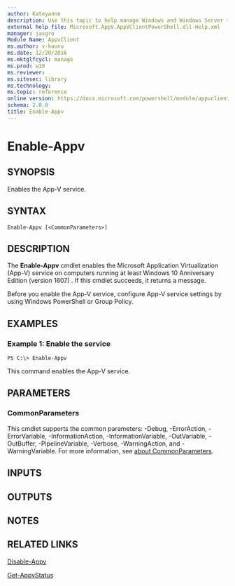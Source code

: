 ```yaml
---
author: Kateyanne
description: Use this topic to help manage Windows and Windows Server technologies with Windows PowerShell.
external help file: Microsoft.AppV.AppVClientPowerShell.dll-Help.xml
manager: jasgro
Module Name: AppvClient
ms.author: v-kaunu
ms.date: 12/20/2016
ms.mktglfcycl: manage
ms.prod: w10
ms.reviewer: 
ms.sitesec: library
ms.technology: 
ms.topic: reference
online version: https://docs.microsoft.com/powershell/module/appvclient/enable-appv?view=windowsserver2016-ps&wt.mc_id=ps-gethelp
schema: 2.0.0
title: Enable-Appv
---
```


# Enable-Appv

## SYNOPSIS
Enables the App-V service.

## SYNTAX

```
Enable-Appv [<CommonParameters>]
```

## DESCRIPTION
The **Enable-Appv** cmdlet enables the Microsoft Application Virtualization (App-V) service on computers running at least Windows 10 Anniversary Edition (version 1607) .
If this cmdlet succeeds, it returns a message.

Before you enable the App-V service, configure App-V service settings by using Windows PowerShell or Group Policy.

## EXAMPLES

### Example 1: Enable the service
```
PS C:\> Enable-Appv
```

This command enables the App-V service.

## PARAMETERS

### CommonParameters
This cmdlet supports the common parameters: -Debug, -ErrorAction, -ErrorVariable, -InformationAction, -InformationVariable, -OutVariable, -OutBuffer, -PipelineVariable, -Verbose, -WarningAction, and -WarningVariable. For more information, see [about CommonParameters](https://go.microsoft.com/fwlink/?LinkID=113216).

## INPUTS

## OUTPUTS

## NOTES

## RELATED LINKS

[Disable-Appv](./Disable-Appv.md)

[Get-AppvStatus](./Get-AppvStatus.md)

